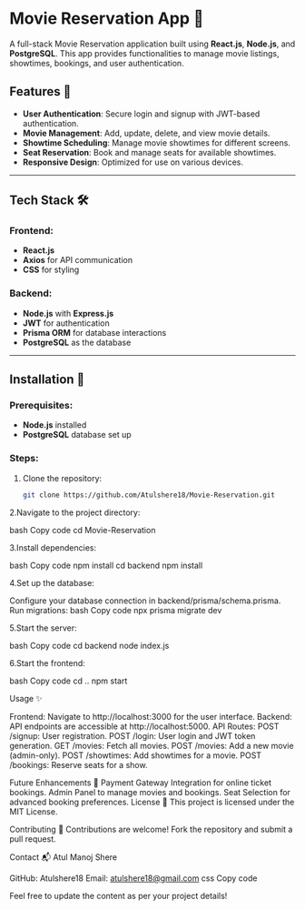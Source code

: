 # Movie Reservation App 🎥

A full-stack Movie Reservation application built using **React.js**, **Node.js**, and **PostgreSQL**. This app provides functionalities to manage movie listings, showtimes, bookings, and user authentication.

## Features 🌟
- **User Authentication**: Secure login and signup with JWT-based authentication.
- **Movie Management**: Add, update, delete, and view movie details.
- **Showtime Scheduling**: Manage movie showtimes for different screens.
- **Seat Reservation**: Book and manage seats for available showtimes.
- **Responsive Design**: Optimized for use on various devices.

---

## Tech Stack 🛠️

### Frontend:
- **React.js**
- **Axios** for API communication
- **CSS** for styling

### Backend:
- **Node.js** with **Express.js**
- **JWT** for authentication
- **Prisma ORM** for database interactions
- **PostgreSQL** as the database

---

## Installation 🚀

### Prerequisites:
- **Node.js** installed
- **PostgreSQL** database set up

### Steps:

1. Clone the repository:
   ```bash
   git clone https://github.com/Atulshere18/Movie-Reservation.git

2.Navigate to the project directory:

bash
Copy code
cd Movie-Reservation

3.Install dependencies:

bash
Copy code
npm install
cd backend
npm install

4.Set up the database:

Configure your database connection in backend/prisma/schema.prisma.
Run migrations:
bash
Copy code
npx prisma migrate dev

5.Start the server:

bash
Copy code
cd backend
node index.js

6.Start the frontend:

bash
Copy code
cd ..
npm start


Usage ✨

Frontend: Navigate to http://localhost:3000 for the user interface.
Backend: API endpoints are accessible at http://localhost:5000.
API Routes:
POST /signup: User registration.
POST /login: User login and JWT token generation.
GET /movies: Fetch all movies.
POST /movies: Add a new movie (admin-only).
POST /showtimes: Add showtimes for a movie.
POST /bookings: Reserve seats for a show.

Future Enhancements 🚀
Payment Gateway Integration for online ticket bookings.
Admin Panel to manage movies and bookings.
Seat Selection for advanced booking preferences.
License 📝
This project is licensed under the MIT License.

Contributing 🤝
Contributions are welcome! Fork the repository and submit a pull request.

Contact 📬
Atul Manoj Shere

GitHub: Atulshere18
Email: atulshere18@gmail.com
css
Copy code

Feel free to update the content as per your project details!












